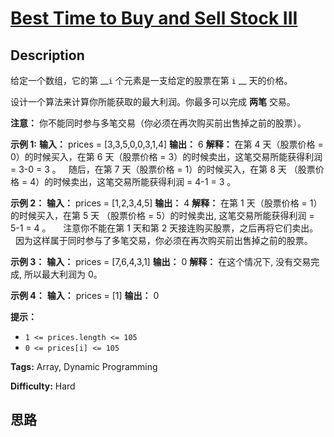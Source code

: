 # [Best Time to Buy and Sell Stock III][title]

## Description

给定一个数组，它的第 __`i` 个元素是一支给定的股票在第 `i` __ 天的价格。

设计一个算法来计算你所能获取的最大利润。你最多可以完成 **两笔** 交易。

**注意：** 你不能同时参与多笔交易（你必须在再次购买前出售掉之前的股票）。

**示例 1:**
            **输入：** prices = [3,3,5,0,0,3,1,4]    **输出：** 6    **解释：** 在第 4 天（股票价格 = 0）的时候买入，在第 6 天（股票价格 = 3）的时候卖出，这笔交易所能获得利润 = 3-0 = 3 。         随后，在第 7 天（股票价格 = 1）的时候买入，在第 8 天 （股票价格 = 4）的时候卖出，这笔交易所能获得利润 = 4-1 = 3 。

**示例 2：**
            **输入：** prices = [1,2,3,4,5]    **输出：** 4    **解释：** 在第 1 天（股票价格 = 1）的时候买入，在第 5 天 （股票价格 = 5）的时候卖出, 这笔交易所能获得利润 = 5-1 = 4 。            注意你不能在第 1 天和第 2 天接连购买股票，之后再将它们卖出。            因为这样属于同时参与了多笔交易，你必须在再次购买前出售掉之前的股票。    

**示例 3：**
            **输入：** prices = [7,6,4,3,1]     **输出：** 0     **解释：** 在这个情况下, 没有交易完成, 所以最大利润为 0。

**示例 4：**
            **输入：** prices = [1]    **输出：** 0    

**提示：**

  * `1 <= prices.length <= 105`
  * `0 <= prices[i] <= 105`


**Tags:** Array, Dynamic Programming

**Difficulty:** Hard

## 思路

[title]: https://leetcode-cn.com/problems/best-time-to-buy-and-sell-stock-iii
